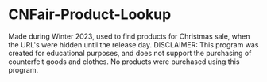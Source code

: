 # CNFair-Product-Lookup
Made during Winter 2023, used to find products for Christmas sale, when the URL's were hidden until the release day.
DISCLAIMER: This program was created for educational purposes, and does not support the purchasing of counterfeit goods and clothes. No products were purchased using this program. 

